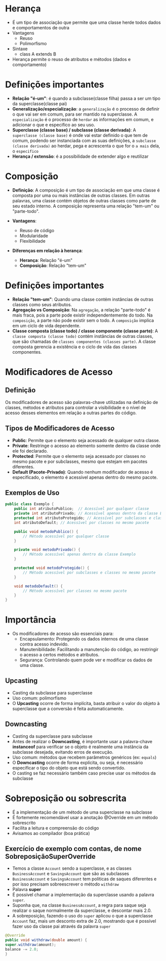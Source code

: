 # Herança 

- É um tipo de associação que permite que uma classe herde todos dados e comportamentos de outra
- Vantagens
    - Reuso
    - Polimorfismo
- Sintaxe
    - class A extends B
- Herança permite o reuso de atributos e métodos (dados e comportamento)

# Definições importantes

- **Relação "é-um"**: é quando a subclasse(classe filha) passa a ser um tipo da superclasse(classe pai)
- **Generalização/especialização**: a `generalização` é o processo de definir o que vai ser em comum, para ser mantido na superclasse. A `especialização` é o processo de `herdar` as informações em comum, e adicionar o que e especifico ao seu uso.
- **Superclasse (classe base) / subclasse (classe derivada)**: A `superclasse (classe base)` é onde vai estar definido o que tem de comum, podendo ser instanciada com as suas definições, a `subclasse (classe derivada)` ao herdar, pega e acrescenta o que for o `a mais` dela, o `especifico`
- **Herança / extensão**: é a possibilidade de extender algo e reutilizar 

# Composição

- **Definição**: A composição é um tipo de associação em que uma classe é composta por uma ou mais instâncias de outras classes. Em outras palavras, uma classe contém objetos de outras classes como parte de seu estado interno. A composição representa uma relação "tem-um" ou "parte-todo".
- **Vantagens**:
    - Reuso de código
    - Modularidade
    - Flexibilidade

- **Diferenças em relação à herança**:
    - **Herança**: Relação "é-um"
    - **Composição**: Relação "tem-um"

# Definições importantes

- **Relação "tem-um"**: Quando uma classe contém instâncias de outras classes como seus atributos.
- **Agregação vs Composição**: Na `agregação`, a relação "parte-todo" é mais fraca, pois a parte pode existir independentemente do todo. Na `composição`, a parte não pode existir sem o todo. A `composição` implica em um ciclo de vida dependente.
- **Classe composta (classe todo) / classe componente (classe parte)**: A `classe composta (classe todo)` contém instâncias de outras classes, que são chamadas de `classes componentes (classes parte)`. A classe composta gerencia a existência e o ciclo de vida das classes componentes.

# Modificadores de Acesso

## Definição

Os modificadores de acesso são palavras-chave utilizadas na definição de classes, métodos e atributos para controlar a visibilidade e o nível de acesso desses elementos em relação a outras partes do código.

## Tipos de Modificadores de Acesso

- **Public**: Permite que o elemento seja acessado de qualquer outra classe.
- **Private**: Restringe o acesso ao elemento somente dentro da classe onde ele foi declarado.
- **Protected**: Permite que o elemento seja acessado por classes no mesmo pacote e por subclasses, mesmo que estejam em pacotes diferentes.
- **Default (Pacote-Privado)**: Quando nenhum modificador de acesso é especificado, o elemento é acessível apenas dentro do mesmo pacote. 

## Exemplos de Uso

```java
public class Exemplo {
    public int atributoPublico;  // Acessível por qualquer classe
    private int atributoPrivado; // Acessível apenas dentro da classe Exemplo
    protected int atributoProtegido; // Acessível por subclasses e classes no mesmo pacote
    int atributoDefault; // Acessível por classes no mesmo pacote

    public void metodoPublico() {
        // Método acessível por qualquer classe
    }

    private void metodoPrivado() {
        // Método acessível apenas dentro da classe Exemplo
    }

    protected void metodoProtegido() {
        // Método acessível por subclasses e classes no mesmo pacote
    }

    void metodoDefault() {
        // Método acessível por classes no mesmo pacote
    }
}
```

# Importância

- Os modificadores de acesso são essenciais para:
   - Encapsulamento: Protegendo os dados internos de uma classe contra acesso indevido.
   - Manutenibilidade: Facilitando a manutenção do código, ao restringir o acesso a certos métodos e atributos.
   - Segurança: Controlando quem pode ver e modificar os dados de uma classe.

## Upcasting

- Casting da subclasse para superclasse
- Uso comum: polimorfismo
- O **Upcasting** ocorre de forma implícita, basta atribuir o valor do objeto à superclasse que a conversão é feita automaticamente.

## Downcasting

- Casting da superclasse para subclasse
- Antes de realizar o **Downcasting**, é importante usar a palavra-chave **instanceof** para verificar se o objeto é realmente uma instância da subclasse desejada, evitando erros de execução.
- Uso comum: métodos que recebem parâmetros genéricos (ex: `equals`)
- O **Downcasting** ocorre de forma explícita, ou seja, é necessário especificar o tipo do objeto que está sendo convertido.
- O casting se faz necessário também caso precise usar os métodos da subclasse

# Sobreposição ou sobrescrita

- É a implementação de um método de uma superclasse na subclasse
- É fortemente recomendável usar a anotação @Override em um método sobrescrito
- Facilita a leitura e compreensão do código
- Avisamos ao compilador (boa prática)

## Exercício de exemplo com contas, de nome SobreposiçãoSuperOverride

- Temos a classe `Account` sendo a superclasse, e as classes `BusinessAccount` e `SavingsAccount` que são as subclasses
- `BusinessAccount` e `SavingsAccount` tem politicas de saques diferentes e por isso precisam sobreescrever o método `withdraw` 
- Palavra **super**
- É possível chamar a implementação da superclasse usando a palavra `super`.
- Suponha que, na classe `BusinessAccount`, a regra para saque seja realizar o
saque normalmente da superclasse, e descontar mais 2.0.
- A sobreposição, fazendo o uso do `super` aplicou o que a superclasse `Account` faz, mais um desconto extra de 2.0, mostrando que é possível fazer uso da classe pai através da palavra `super`

```java
@Override
public void withdraw(double amount) {
super.withdraw(amount);
balance -= 2.0;
}
```